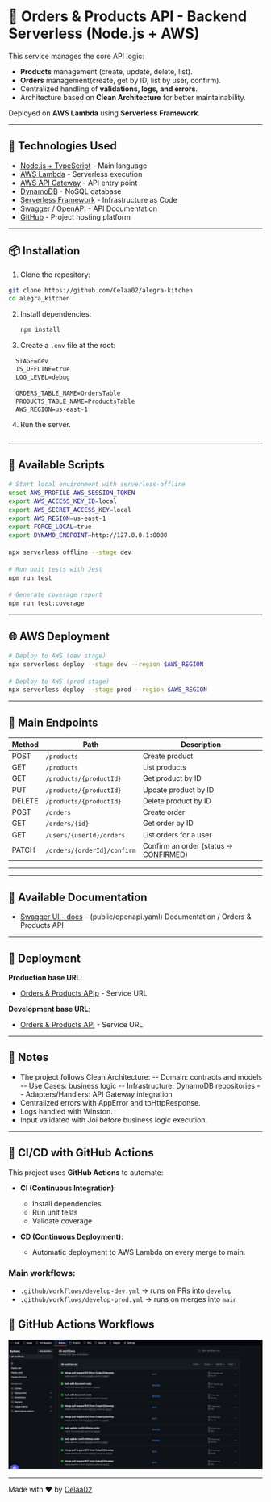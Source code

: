 # 🛒 Orders & Products API - Backend Serverless (Node.js + AWS)

This service manages the core API logic:

- **Products** management (create, update, delete, list).
- **Orders** management(create, get by ID, list by user, confirm).
- Centralized handling of **validations, logs, and errors**.
- Architecture based on **Clean Architecture** for better maintainability.

Deployed on **AWS Lambda** using **Serverless Framework**.

---

## 🚀 Technologies Used

- [Node.js + TypeScript](https://nodejs.org/) - Main language
- [AWS Lambda](https://aws.amazon.com/lambda/) - Serverless execution
- [AWS API Gateway](https://aws.amazon.com/api-gateway/) - API entry point
- [DynamoDB](https://aws.amazon.com/dynamodb/) - NoSQL database
- [Serverless Framework](https://www.serverless.com/) - Infrastructure as Code
- [Swagger / OpenAPI](https://swagger.io/specification/) - API Documentation
- [GitHub](https://github.com/) - Project hosting platform

---

## 📦 Installation

1. Clone the repository:

```bash
git clone https://github.com/Celaa02/alegra-kitchen
cd alegra_kitchen
```

2. Install dependencies:

   ```bash
   npm install
   ```

3. Create a `.env` file at the root:

```env
  STAGE=dev
  IS_OFFLINE=true
  LOG_LEVEL=debug

  ORDERS_TABLE_NAME=OrdersTable
  PRODUCTS_TABLE_NAME=ProductsTable
  AWS_REGION=us-east-1
```

4. Run the server.

```npm run dev

```

---

## 🧪 Available Scripts

```bash
# Start local environment with serverless-offline
unset AWS_PROFILE AWS_SESSION_TOKEN
export AWS_ACCESS_KEY_ID=local
export AWS_SECRET_ACCESS_KEY=local
export AWS_REGION=us-east-1
export FORCE_LOCAL=true
export DYNAMO_ENDPOINT=http://127.0.0.1:8000

npx serverless offline --stage dev

# Run unit tests with Jest
npm run test

# Generate coverage report
npm run test:coverage
```

---

## 🌐 AWS Deployment

```bash
# Deploy to AWS (dev stage)
npx serverless deploy --stage dev --region $AWS_REGION

# Deploy to AWS (prod stage)
npx serverless deploy --stage prod --region $AWS_REGION
```

---

## 🧾 Main Endpoints

| Method | Path                        | Description                           |
| ------ | --------------------------- | ------------------------------------- |
| POST   | `/products`                 | Create product                        |
| GET    | `/products`                 | List products                         |
| GET    | `/products/{productId}`     | Get product by ID                     |
| PUT    | `/products/{productId}`     | Update product by ID                  |
| DELETE | `/products/{productId}`     | Delete product by ID                  |
| POST   | `/orders`                   | Create order                          |
| GET    | `/orders/{id}`              | Get order by ID                       |
| GET    | `/users/{userId}/orders`    | List orders for a user                |
| PATCH  | `/orders/{orderId}/confirm` | Confirm an order (status → CONFIRMED) |

---

---

## 📑 Available Documentation

- [Swagger UI - docs](https://celaa02.github.io/service-api/#/) - (public/openapi.yaml) Documentation / Orders & Products API

---

## 🔗 Deployment

**Production base URL**:

- [Orders & Products APIp](https://50tebmulz5.execute-api.us-east-1.amazonaws.com/prod/orders/) - Service URL

**Development base URL**:

- [Orders & Products API](https://vl3dwdespl.execute-api.us-east-1.amazonaws.com/dev/orders/) - Service URL

---

## 🧠 Notes

- The project follows Clean Architecture:
  -- Domain: contracts and models
  -- Use Cases: business logic
  -- Infrastructure: DynamoDB repositories
  -- Adapters/Handlers: API Gateway integration
- Centralized errors with AppError and toHttpResponse.
- Logs handled with Winston.
- Input validated with Joi before business logic execution.

---

## 🚀 CI/CD with GitHub Actions

This project uses **GitHub Actions** to automate:

- **CI (Continuous Integration)**:
  - Install dependencies
  - Run unit tests
  - Validate coverage

- **CD (Continuous Deployment)**:
  - Automatic deployment to AWS Lambda on every merge to main.

### Main workflows:

- `.github/workflows/develop-dev.yml` → runs on PRs into `develop`
- `.github/workflows/develop-prod.yml` → runs on merges into `main`

## 📸 GitHub Actions Workflows

![Workflows](docs/images/workflows.png)

---

Made with ❤️ by [Celaa02](https://github.com/Celaa02/service-api)
